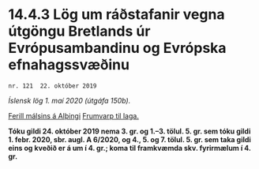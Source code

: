 # 14.4.3 Lög um ráðstafanir vegna útgöngu Bretlands úr Evrópusambandinu og Evrópska efnahagssvæðinu

`nr. 121  22. október 2019`

_Íslensk lög 1. maí 2020 (útgáfa 150b)._

[Ferill málsins á Alþingi](https://www.althingi.is/thingstorf/thingmalalistar-eftir-thingum/ferill/?ltg=150&mnr=142)
[Frumvarp til laga.](https://www.althingi.is/altext/150/s/0142.html)

**Tóku gildi 24. október 2019 nema 3. gr. og 1.–3. tölul. 5. gr. sem tóku gildi 1. febr. 2020, sbr. augl. A 6/2020, og 4., 5. og 7. tölul. 5. gr. sem taka gildi eins og kveðið er á um í 4. gr.; koma til framkvæmda skv. fyrirmælum í 4. gr.**

